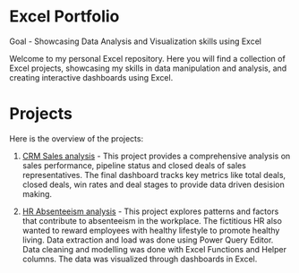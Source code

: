 # Excel Portfolio
Goal - Showcasing Data Analysis and Visualization skills using Excel

Welcome to my personal Excel repository. Here you will find a collection of Excel projects, showcasing my skills in data manipulation and analysis, and creating interactive dashboards using Excel.

# Projects

Here is the overview of the projects:

1. [CRM Sales analysis](https://github.com/Trevor20/Excel-Portfolio/tree/main/Project%201%20-%20CRM%20Sales%20Analysis) - This project provides a comprehensive analysis on sales performance, pipeline status and closed deals of sales representatives. The final dashboard tracks key metrics like total deals, closed deals, win rates and deal stages to provide data driven desision making.

2. [HR Absenteeism analysis]() - This project explores patterns and factors that contribute to absenteeism in the workplace. The fictitious HR also wanted to reward employees with healthy lifestyle to promote healthy living. Data extraction and load was done using Power Query Editor. Data cleaning and modelling was done with Excel Functions and Helper columns. The data was visualized through dashboards in Excel.

